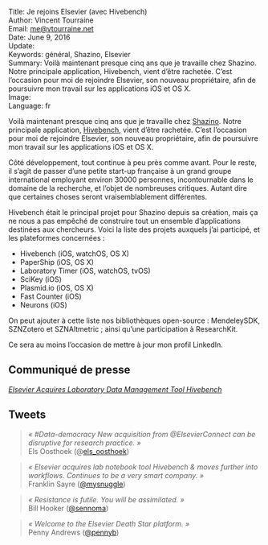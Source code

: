 Title:    Je rejoins Elsevier (avec Hivebench)  
Author:   Vincent Tourraine  
Email:    me@vtourraine.net  
Date:     June 9, 2016  
Update:   
Keywords: général, Shazino, Elsevier  
Summary:  Voilà maintenant presque cinq ans que je travaille chez Shazino. Notre principale application, Hivebench, vient d’être rachetée. C’est l’occasion pour moi de rejoindre Elsevier, son nouveau propriétaire, afin de poursuivre mon travail sur les applications iOS et OS X.  
Image:    
Language: fr  


Voilà maintenant presque cinq ans que je travaille chez [Shazino](http://www.vtourraine.net/blog/2011/rejoins-equipe-shazino). Notre principale application, [Hivebench](https://www.hivebench.com), vient d’être rachetée. C’est l’occasion pour moi de rejoindre Elsevier, son nouveau propriétaire, afin de poursuivre mon travail sur les applications iOS et OS X.

Côté développement, tout continue à peu près comme avant. Pour le reste, il s’agit de passer d’une petite start-up française à un grand groupe international employant environ 30000 personnes, incontournable dans le domaine de la recherche, et l’objet de nombreuses critiques. Autant dire que certaines choses seront vraisemblablement différentes.

Hivebench était le principal projet pour Shazino depuis sa création, mais ça ne nous a pas empêché de construire tout un ensemble d’applications destinées aux chercheurs. Voici la liste des projets auxquels j’ai participé, et les plateformes concernées :

- Hivebench (iOS, watchOS, OS X)
- PaperShip (iOS, OS X)
- Laboratory Timer (iOS, watchOS, tvOS)
- SciKey (iOS)
- Plasmid.io (iOS, OS X)
- Fast Counter (iOS)
- Neurons (iOS)

On peut ajouter à cette liste nos bibliothèques open-source : MendeleySDK, SZNZotero et SZNAltmetric ; ainsi qu’une participation à ResearchKit.

Ce sera au moins l’occasion de mettre à jour mon profil LinkedIn.


## Communiqué de presse

[_Elsevier Acquires Laboratory Data Management Tool Hivebench_](https://www.elsevier.com/about/press-releases/corporate/elsevier-acquires-laboratory-data-management-tool-hivebench)  


## Tweets

> _« #Data-democracy New acquisition from @ElsevierConnect can be disruptive for research practice. »_  
> Els Oosthoek (@[els_oosthoek](https://twitter.com/els_oosthoek/status/740439729699749889))

<!-- -->

> _« Elsevier acquires lab notebook tool Hivebench & moves further into workflows. Continues to be a very smart company. »_  
> Franklin Sayre ([@mysnuggle](https://twitter.com/mysnuggle/status/740218250798243840))

<!-- -->

> _« Resistance is futile. You will be assimilated. »_  
> Bill Hooker ([@sennoma](https://twitter.com/sennoma/status/740591556395159552))

<!-- -->

> _« Welcome to the Elsevier Death Star platform. »_  
> Penny Andrews ([@pennyb](https://twitter.com/pennyb/status/740204079360671744))